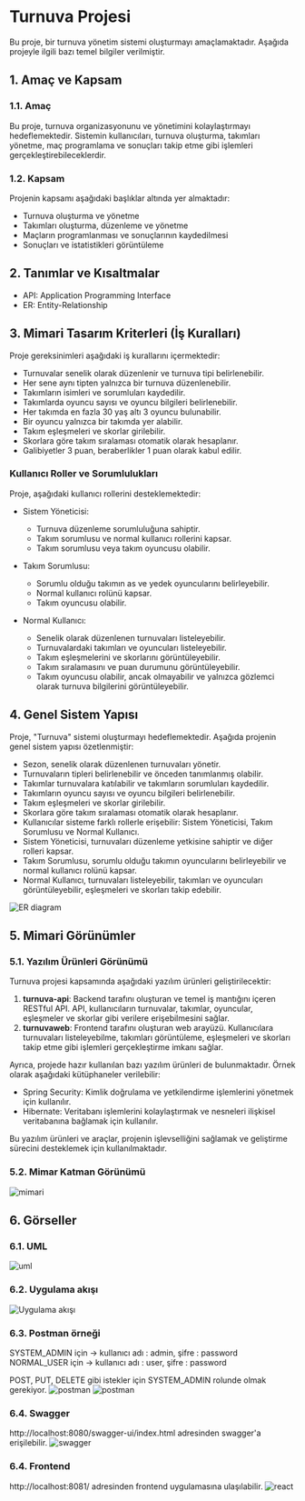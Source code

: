 # Turnuva Projesi

Bu proje, bir turnuva yönetim sistemi oluşturmayı amaçlamaktadır. Aşağıda projeyle ilgili bazı temel bilgiler verilmiştir.

## 1. Amaç ve Kapsam
### 1.1. Amaç
Bu proje, turnuva organizasyonunu ve yönetimini kolaylaştırmayı hedeflemektedir. Sistemin kullanıcıları, turnuva oluşturma, takımları yönetme, maç programlama ve sonuçları takip etme gibi işlemleri gerçekleştirebileceklerdir.

### 1.2. Kapsam
Projenin kapsamı aşağıdaki başlıklar altında yer almaktadır:
- Turnuva oluşturma ve yönetme
- Takımları oluşturma, düzenleme ve yönetme
- Maçların programlanması ve sonuçlarının kaydedilmesi
- Sonuçları ve istatistikleri görüntüleme

## 2. Tanımlar ve Kısaltmalar
- API: Application Programming Interface
- ER: Entity-Relationship

## 3. Mimari Tasarım Kriterleri (İş Kuralları)

Proje gereksinimleri aşağıdaki iş kurallarını içermektedir:

- Turnuvalar senelik olarak düzenlenir ve turnuva tipi belirlenebilir.
- Her sene aynı tipten yalnızca bir turnuva düzenlenebilir.
- Takımların isimleri ve sorumluları kaydedilir.
- Takımlarda oyuncu sayısı ve oyuncu bilgileri belirlenebilir.
- Her takımda en fazla 30 yaş altı 3 oyuncu bulunabilir.
- Bir oyuncu yalnızca bir takımda yer alabilir.
- Takım eşleşmeleri ve skorlar girilebilir.
- Skorlara göre takım sıralaması otomatik olarak hesaplanır.
- Galibiyetler 3 puan, beraberlikler 1 puan olarak kabul edilir.

### Kullanıcı Roller ve Sorumlulukları

Proje, aşağıdaki kullanıcı rollerini desteklemektedir:

- Sistem Yöneticisi:
    - Turnuva düzenleme sorumluluğuna sahiptir.
    - Takım sorumlusu ve normal kullanıcı rollerini kapsar.
    - Takım sorumlusu veya takım oyuncusu olabilir.

- Takım Sorumlusu:
    - Sorumlu olduğu takımın as ve yedek oyuncularını belirleyebilir.
    - Normal kullanıcı rolünü kapsar.
    - Takım oyuncusu olabilir.

- Normal Kullanıcı:
    - Senelik olarak düzenlenen turnuvaları listeleyebilir.
    - Turnuvalardaki takımları ve oyuncuları listeleyebilir.
    - Takım eşleşmelerini ve skorlarını görüntüleyebilir.
    - Takım sıralamasını ve puan durumunu görüntüleyebilir.
    - Takım oyuncusu olabilir, ancak olmayabilir ve yalnızca gözlemci olarak turnuva bilgilerini görüntüleyebilir.


## 4. Genel Sistem Yapısı

Proje, "Turnuva" sistemi oluşturmayı hedeflemektedir. Aşağıda projenin genel sistem yapısı özetlenmiştir:

- Sezon, senelik olarak düzenlenen turnuvaları yönetir.
- Turnuvaların tipleri belirlenebilir ve önceden tanımlanmış olabilir.
- Takımlar turnuvalara katılabilir ve takımların sorumluları kaydedilir.
- Takımların oyuncu sayısı ve oyuncu bilgileri belirlenebilir.
- Takım eşleşmeleri ve skorlar girilebilir.
- Skorlara göre takım sıralaması otomatik olarak hesaplanır.
- Kullanıcılar sisteme farklı rollerle erişebilir: Sistem Yöneticisi, Takım Sorumlusu ve Normal Kullanıcı.
- Sistem Yöneticisi, turnuvaları düzenleme yetkisine sahiptir ve diğer rolleri kapsar.
- Takım Sorumlusu, sorumlu olduğu takımın oyuncularını belirleyebilir ve normal kullanıcı rolünü kapsar.
- Normal Kullanıcı, turnuvaları listeleyebilir, takımları ve oyuncuları görüntüleyebilir, eşleşmeleri ve skorları takip edebilir.

![](src/main/resources/static/images/DB-ER-diagram.PNG "ER diagram")
## 5. Mimari Görünümler

### 5.1. Yazılım Ürünleri Görünümü

Turnuva projesi kapsamında aşağıdaki yazılım ürünleri geliştirilecektir:

1. **turnuva-api**: Backend tarafını oluşturan ve temel iş mantığını içeren RESTful API. API, kullanıcıların turnuvalar, takımlar, oyuncular, eşleşmeler ve skorlar gibi verilere erişebilmesini sağlar.
2. **turnuvaweb**: Frontend tarafını oluşturan web arayüzü. Kullanıcılara turnuvaları listeleyebilme, takımları görüntüleme, eşleşmeleri ve skorları takip etme gibi işlemleri gerçekleştirme imkanı sağlar.

Ayrıca, projede hazır kullanılan bazı yazılım ürünleri de bulunmaktadır. Örnek olarak aşağıdaki kütüphaneler verilebilir:

- Spring Security: Kimlik doğrulama ve yetkilendirme işlemlerini yönetmek için kullanılır.
- Hibernate: Veritabanı işlemlerini kolaylaştırmak ve nesneleri ilişkisel veritabanına bağlamak için kullanılır.

Bu yazılım ürünleri ve araçlar, projenin işlevselliğini sağlamak ve geliştirme sürecini desteklemek için kullanılmaktadır.

### 5.2. Mimar Katman Görünümü
![](src/main/resources/static/images/mimari-katman-gorunum.PNG "mimari")

## 6. Görseller
### 6.1. UML
![](src/main/resources/static/images/UML.PNG "uml")

### 6.2. Uygulama akışı
![](src/main/resources/static/images/tournamentAppFlow.PNG "Uygulama akışı")

### 6.3. Postman örneği
SYSTEM_ADMIN için -> kullanıcı adı : admin, şifre : password
NORMAL_USER için -> kullanıcı adı : user, şifre : password

POST, PUT, DELETE gibi istekler için SYSTEM_ADMIN rolunde olmak gerekiyor.
![](src/main/resources/static/images/postman.PNG "postman")
![](src/main/resources/static/images/auth-postman.PNG "postman")

### 6.4. Swagger
http://localhost:8080/swagger-ui/index.html adresinden swagger'a erişilebilir.
![](src/main/resources/static/images/swagger.PNG "swagger")

### 6.4. Frontend
http://localhost:8081/ adresinden frontend uygulamasına ulaşılabilir.
![](src/main/resources/static/images/frontend.PNG "react")
